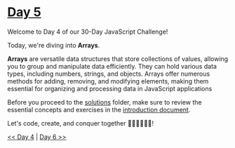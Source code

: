 # [Day 5](https://github.com/Muhtoyyib/30-DAY-JAVASCRIPT/blob/main/Day4/day4.md)

Welcome to Day 4 of our 30-Day JavaScript Challenge! 

Today, we're diving into **Arrays**.

**Arrays** are versatile data structures that store collections of values, allowing you to group and manipulate data efficiently. They can hold various data types, including numbers, strings, and objects. Arrays offer numerous methods for adding, removing, and modifying elements, making them essential for organizing and processing data in JavaScript applications

Before you proceed to the [solutions](solutions-day5/) folder, make sure to review the essential concepts and exercises in the [introduction document](https://github.com/Asabeneh/30-Days-Of-JavaScript/blob/master/05_Day_Arrays/05_day_arrays.md).

Let's code, create, and conquer together 👨🏻‍💻🚀💪🏻!

[<< Day 4](https://github.com/Muhtoyyib/30-DAY-JAVASCRIPT/blob/main/Day4/day4.md) | [Day 6 >>](https://github.com/Muhtoyyib/30-DAY-JAVASCRIPT/blob/main/Day6/day6.md)
